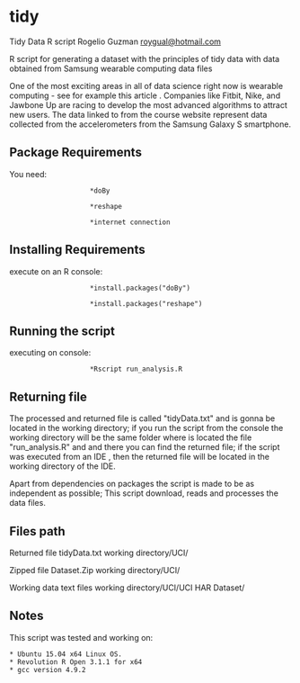 # tidy
Tidy Data R script
Rogelio Guzman <roygual@hotmail.com>

R script for generating a dataset with the principles of tidy data with data obtained from Samsung wearable computing data files


One of the most exciting areas in all of data science right now is wearable computing - see for example this article . Companies like Fitbit, Nike, and Jawbone Up are racing to develop the most advanced algorithms to attract new users. The data linked to from the course website represent data collected from the accelerometers from the Samsung Galaxy S smartphone.



Package Requirements
--------------------

You need:

						*doBy
						
						*reshape
						
						*internet connection


Installing Requirements
-----------------------
execute on an R console:

						*install.packages("doBy")
						
						*install.packages("reshape")
						



Running the script
------------------
executing on console:

						*Rscript run_analysis.R






Returning file
--------------
The processed and returned file is called "tidyData.txt" and is gonna be located in the working directory; if you run the script from the console the working directory will be the same folder where is located the file "run_analysis.R" and and there you can find the returned file; if the script was executed from an IDE , then the returned file will be located in the working directory of the IDE.

Apart from dependencies on packages the script is made to be as independent as possible; This script download, reads and processes the data files.



Files path
----------

Returned file tidyData.txt		working directory/UCI/

Zipped file Dataset.Zip   		working directory/UCI/

Working data text files  		  working directory/UCI/UCI HAR Dataset/


Notes
-----
This script was tested and working on:

	* Ubuntu 15.04 x64 Linux OS.
	* Revolution R Open 3.1.1 for x64
	* gcc version 4.9.2
